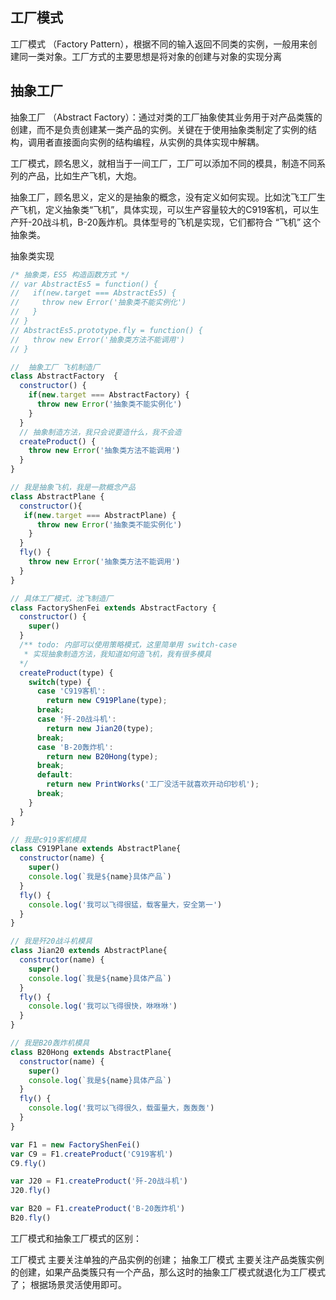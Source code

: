 ## 工厂模式

工厂模式 （Factory Pattern），根据不同的输入返回不同类的实例，一般用来创建同一类对象。工厂方式的主要思想是将对象的创建与对象的实现分离


## 抽象工厂

抽象工厂 （Abstract Factory）：通过对类的工厂抽象使其业务用于对产品类簇的创建，而不是负责创建某一类产品的实例。关键在于使用抽象类制定了实例的结构，调用者直接面向实例的结构编程，从实例的具体实现中解耦。

工厂模式，顾名思义，就相当于一间工厂，工厂可以添加不同的模具，制造不同系列的产品，比如生产飞机，大炮。

抽象工厂，顾名思义，定义的是抽象的概念，没有定义如何实现。比如沈飞工厂生产飞机，定义抽象类“飞机”，具体实现，可以生产容量较大的C919客机，可以生产歼-20战斗机，B-20轰炸机。具体型号的飞机是实现，它们都符合 “飞机” 这个抽象类。

抽象类实现
```js
/* 抽象类，ES5 构造函数方式 */
// var AbstractEs5 = function() {
//   if(new.target === AbstractEs5) {
//     throw new Error('抽象类不能实例化')
//   }
// }
// AbstractEs5.prototype.fly = function() {
//   throw new Error('抽象类方法不能调用')
// }

//  抽象工厂 飞机制造厂
class AbstractFactory  {
  constructor() {
    if(new.target === AbstractFactory) {
      throw new Error('抽象类不能实例化')
    }
  }
  // 抽象制造方法，我只会说要造什么，我不会造
  createProduct() {
    throw new Error('抽象类方法不能调用')
  }
}

// 我是抽象飞机，我是一款概念产品
class AbstractPlane {
  constructor(){
   if(new.target === AbstractPlane) {
      throw new Error('抽象类不能实例化')
    }
  }
  fly() {
    throw new Error('抽象类方法不能调用')
  }
}

// 具体工厂模式，沈飞制造厂
class FactoryShenFei extends AbstractFactory {
  constructor() {
    super()
  }
  /** todo: 内部可以使用策略模式，这里简单用 switch-case
   * 实现抽象制造方法，我知道如何造飞机，我有很多模具
  */
  createProduct(type) {
    switch(type) {
      case 'C919客机':
        return new C919Plane(type);
      break;
      case '歼-20战斗机':
        return new Jian20(type);
      break;
      case 'B-20轰炸机':
        return new B20Hong(type);
      break;
      default:
        return new PrintWorks('工厂没活干就喜欢开动印钞机');
      break;
    }
  }
}

// 我是c919客机模具
class C919Plane extends AbstractPlane{
  constructor(name) {
    super()
    console.log(`我是${name}具体产品`)
  }
  fly() {
    console.log('我可以飞得很猛，载客量大，安全第一')
  }
}

// 我是歼20战斗机模具
class Jian20 extends AbstractPlane{
  constructor(name) {
    super()
    console.log(`我是${name}具体产品`)
  }
  fly() {
    console.log('我可以飞得很快，咻咻咻')
  }
}

// 我是B20轰炸机模具
class B20Hong extends AbstractPlane{
  constructor(name) {
    super()
    console.log(`我是${name}具体产品`)
  }
  fly() {
    console.log('我可以飞得很久，载蛋量大，轰轰轰')
  }
}

var F1 = new FactoryShenFei()
var C9 = F1.createProduct('C919客机')
C9.fly()

var J20 = F1.createProduct('歼-20战斗机')
J20.fly()

var B20 = F1.createProduct('B-20轰炸机')
B20.fly()
```

工厂模式和抽象工厂模式的区别：

工厂模式 主要关注单独的产品实例的创建；
抽象工厂模式 主要关注产品类簇实例的创建，如果产品类簇只有一个产品，那么这时的抽象工厂模式就退化为工厂模式了；
根据场景灵活使用即可。
